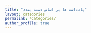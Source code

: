 ```yaml
---
title: "یادداشت ها بر اساس دسته بندی"
layout: categories
permalink: /categories/
author_profile: true
---
```

